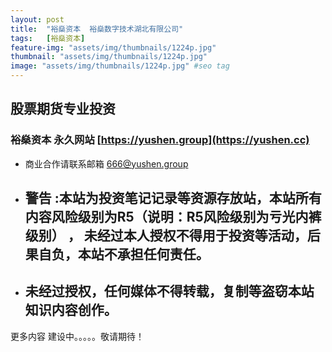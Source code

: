 ```yaml
---
layout: post
title:  "裕燊资本  裕燊数字技术湖北有限公司"
tags:	[裕燊资本]
feature-img: "assets/img/thumbnails/1224p.jpg"
thumbnail: "assets/img/thumbnails/1224p.jpg"
image: "assets/img/thumbnails/1224p.jpg" #seo tag
---
```


## 股票期货专业投资


### 裕燊资本  永久网站 [https://yushen.group](https://yushen.cc)

* 商业合作请联系邮箱 666@yushen.group   

* ## 警告  :本站为投资笔记记录等资源存放站，本站所有内容风险级别为R5（说明：R5风险级别为亏光内裤级别） ， 未经过本人授权不得用于投资等活动，后果自负，本站不承担任何责任。
* ## 未经过授权，任何媒体不得转载，复制等盗窃本站知识内容创作。




更多内容 建设中。。。。。敬请期待！

